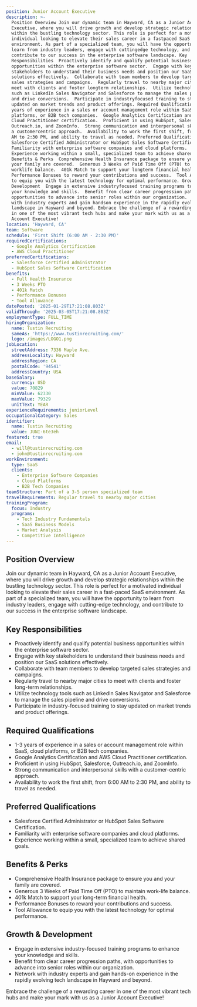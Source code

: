 ```yaml
---
position: Junior Account Executive
description: >-
  Position Overview Join our dynamic team in Hayward, CA as a Junior Account
  Executive, where you will drive growth and develop strategic relationships
  within the bustling technology sector. This role is perfect for a motivated
  individual looking to elevate their sales career in a fastpaced SaaS
  environment. As part of a specialized team, you will have the opportunity to
  learn from industry leaders, engage with cuttingedge technology, and
  contribute to our success in the enterprise software landscape. Key
  Responsibilities  Proactively identify and qualify potential business
  opportunities within the enterprise software sector.  Engage with key
  stakeholders to understand their business needs and position our SaaS
  solutions effectively.  Collaborate with team members to develop targeted
  sales strategies and campaigns.  Regularly travel to nearby major cities to
  meet with clients and foster longterm relationships.  Utilize technology tools
  such as LinkedIn Sales Navigator and Salesforce to manage the sales pipeline
  and drive conversions.  Participate in industryfocused training to stay
  updated on market trends and product offerings. Required Qualifications  13
  years of experience in a sales or account management role within SaaS, cloud
  platforms, or B2B tech companies.  Google Analytics Certification and AWS
  Cloud Practitioner certification.  Proficient in using HubSpot, Salesforce,
  Outreach.io, and ZoomInfo.  Strong communication and interpersonal skills with
  a customercentric approach.  Availability to work the first shift, from 6:00
  AM to 2:30 PM, and ability to travel as needed. Preferred Qualifications 
  Salesforce Certified Administrator or HubSpot Sales Software Certification. 
  Familiarity with enterprise software companies and cloud platforms. 
  Experience working within a small, specialized team to achieve shared goals.
  Benefits & Perks  Comprehensive Health Insurance package to ensure you and
  your family are covered.  Generous 3 Weeks of Paid Time Off (PTO) to maintain
  worklife balance.  401k Match to support your longterm financial health. 
  Performance Bonuses to reward your contributions and success.  Tool Allowance
  to equip you with the latest technology for optimal performance. Growth &
  Development  Engage in extensive industryfocused training programs to enhance
  your knowledge and skills.  Benefit from clear career progression paths, with
  opportunities to advance into senior roles within our organization.  Network
  with industry experts and gain handson experience in the rapidly evolving tech
  landscape in Hayward and beyond. Embrace the challenge of a rewarding career
  in one of the most vibrant tech hubs and make your mark with us as a Junior
  Account Executive!
location: 'Hayward, CA'
team: Software
schedule: 'First Shift (6:00 AM - 2:30 PM)'
requiredCertifications:
  - Google Analytics Certification
  - AWS Cloud Practitioner
preferredCertifications:
  - Salesforce Certified Administrator
  - HubSpot Sales Software Certification
benefits:
  - Full Health Insurance
  - 3 Weeks PTO
  - 401k Match
  - Performance Bonuses
  - Tool Allowance
datePosted: '2025-01-29T17:21:08.803Z'
validThrough: '2025-03-05T17:21:08.803Z'
employmentType: FULL_TIME
hiringOrganization:
  name: Tustin Recruiting
  sameAs: 'https://www.tustinrecruiting.com/'
  logo: /images/LOGO1.png
jobLocation:
  streetAddress: 7336 Maple Ave.
  addressLocality: Hayward
  addressRegion: CA
  postalCode: '94541'
  addressCountry: USA
baseSalary:
  currency: USD
  value: 70829
  minValue: 62330
  maxValue: 79329
  unitText: YEAR
experienceRequirements: juniorLevel
occupationalCategory: Sales
identifier:
  name: Tustin Recruiting
  value: JUNI-6te3eh
featured: true
email:
  - will@tustinrecruiting.com
  - john@tustinrecruiting.com
workEnvironment:
  type: SaaS
  clients:
    - Enterprise Software Companies
    - Cloud Platforms
    - B2B Tech Companies
teamStructure: Part of a 3-5 person specialized team
travelRequirements: Regular travel to nearby major cities
trainingProgram:
  focus: Industry
  programs:
    - Tech Industry Fundamentals
    - SaaS Business Models
    - Market Analysis
    - Competitive Intelligence
---
```




## Position Overview
Join our dynamic team in Hayward, CA as a Junior Account Executive, where you will drive growth and develop strategic relationships within the bustling technology sector. This role is perfect for a motivated individual looking to elevate their sales career in a fast-paced SaaS environment. As part of a specialized team, you will have the opportunity to learn from industry leaders, engage with cutting-edge technology, and contribute to our success in the enterprise software landscape.

## Key Responsibilities
- Proactively identify and qualify potential business opportunities within the enterprise software sector.
- Engage with key stakeholders to understand their business needs and position our SaaS solutions effectively.
- Collaborate with team members to develop targeted sales strategies and campaigns.
- Regularly travel to nearby major cities to meet with clients and foster long-term relationships.
- Utilize technology tools such as LinkedIn Sales Navigator and Salesforce to manage the sales pipeline and drive conversions.
- Participate in industry-focused training to stay updated on market trends and product offerings.

## Required Qualifications
- 1-3 years of experience in a sales or account management role within SaaS, cloud platforms, or B2B tech companies.
- Google Analytics Certification and AWS Cloud Practitioner certification.
- Proficient in using HubSpot, Salesforce, Outreach.io, and ZoomInfo.
- Strong communication and interpersonal skills with a customer-centric approach.
- Availability to work the first shift, from 6:00 AM to 2:30 PM, and ability to travel as needed.

## Preferred Qualifications
- Salesforce Certified Administrator or HubSpot Sales Software Certification.
- Familiarity with enterprise software companies and cloud platforms.
- Experience working within a small, specialized team to achieve shared goals.

## Benefits & Perks
- Comprehensive Health Insurance package to ensure you and your family are covered.
- Generous 3 Weeks of Paid Time Off (PTO) to maintain work-life balance.
- 401k Match to support your long-term financial health.
- Performance Bonuses to reward your contributions and success.
- Tool Allowance to equip you with the latest technology for optimal performance.

## Growth & Development
- Engage in extensive industry-focused training programs to enhance your knowledge and skills.
- Benefit from clear career progression paths, with opportunities to advance into senior roles within our organization.
- Network with industry experts and gain hands-on experience in the rapidly evolving tech landscape in Hayward and beyond.

Embrace the challenge of a rewarding career in one of the most vibrant tech hubs and make your mark with us as a Junior Account Executive!
